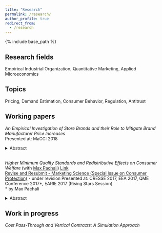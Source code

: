 ```yaml
---
title: "Research"
permalink: /research/
author_profile: true
redirect_from:
  - /research
---
```


{% include base_path %}

## Research fields

Empirical Industrial Organization, Quantitative Marketing, Applied Microeconomics

## Topics

Pricing, Demand Estimation,  Consumer Behavior, Regulation, Antitrust


## Working papers


_An Empirical Investigation of Store Brands and their Role to Mitigate Brand Manufacturer Price Increases_  
Presented at: MaCCI 2018 
<details>
<summary>Abstract</summary>
<sub>
This paper analyzes how store brands enable retailers to mitigate the effect of brand manufacturer wholesale price increases. A significant rise in brand manufacturers' wholesale prices provides the necessary variation to examine the strategic role of store brands. It affects brand manufacturers' wholesale prices in a different way than those for store brand producers. As a consequence retailers' marginal costs of stocking national brands increase more than those of store brands. I study how retailers react to this asymmetric cost shock. The estimates from a structural model of retail competition indicate that through altering their prices and margins retailers divert more demand towards store brands and indeed mitigate the resulting losses compared to a scenario of keeping margins constant, albeit the extent varies across retailers.
</sub>
</details>

   
<br>
    

_Higher Minimum Quality Standards and Redistributive Effects on Consumer Welfare_
(with [Max Pachali](https://sites.google.com/site/mjpachali/))  [Link](http://kotsche.github.io/files/KotschedoffPachali2017.pdf)  
<ins>Revise and Resubmit - Marketing Science (Special Issue on Consumer Protection)</ins> - under revision
Presented at: CRESSE 2017, EEA 2017, QME Conference 2017\*, EARIE 2017 (Rising Stars Session)  
\* by Max Pachali
<details><summary>Abstract</summary>
<sub>
This paper estimates an individual level demand model for animal welfare differentiated eggs with German household data. We evaluate the effect on consumer surplus of a higher minimum quality standard for eggs in terms of animal welfare. Our results show that, on average, households with higher income are willing to pay more for eggs that provide higher animal welfare. While poorer consumers are forced to buy a higher priced alternative or opt out of the market, prices for the remaining higher quality eggs typically fall after increasing the minimum quality standard. As a result consumer welfare is redistributed from low-income to high-income households. This provides evidence for a regressive impact of higher minimum quality standards. In counter-factual scenarios, we estimate the required cost reduction due to efficiency gains or, equivalently, a tailored subsidy in order to offset the regressive effect. As market power increases, the cost reduction must be higher. Finally, we examine hypothetical future scenarios by successively increasing the minimum quality standard until only the highest quality egg alternative remains on the market.
</sub>
</details>



## Work in progress


_Cost Pass-Through and Vertical Contracts: A Simulation Approach_

  
